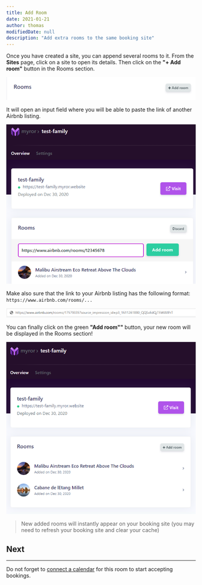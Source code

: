 ```yaml
---
title: Add Room
date: 2021-01-21
author: thomas
modifiedDate: null
description: "Add extra rooms to the same booking site"
---
```


Once you have created a site, you can append several rooms to it. From the **Sites** page, click on a site to open its details.
Then click on the **"+ Add room"** button in the Rooms section. 

![Screenshot of register](./openadd.png)

It will open an input field where you will be able to paste the link of another Airbnb listing.

![Screenshot of register](./addbefore.png)

Make also sure that the link to your Airbnb listing has the following format: `https://www.airbnb.com/rooms/...`

![Screenshot of url](./url.png)

You can finally click on the green **"Add room""** button, your new room will be displayed in the Rooms section!

![Screenshot of register](./add.png)

> New added rooms will instantly appear on your booking site (you may need to refresh your booking site and clear your cache)

## Next
____


Do not forget to [connect a calendar](/articles/connect-calendar) for this room to start accepting bookings.